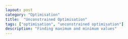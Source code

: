 ```yaml
---
layout: post
category: "Optimisation"
title:  "Unconstrained Optimisation"
tags: ["optimisation", "unconstrained optimisation"]
description: "Finding maximum and minimum values"
---
```

